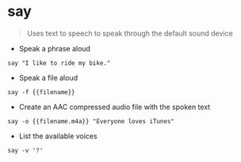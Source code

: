 # say

> Uses text to speech to speak through the default sound device

- Speak a phrase aloud

`say "I like to ride my bike."`

- Speak a file aloud

`say -f {{filename}}`

- Create an AAC compressed audio file with the spoken text

`say -o {{filename.m4a}} "Everyone loves iTunes"`

- List the available voices

`say -v '?'`
